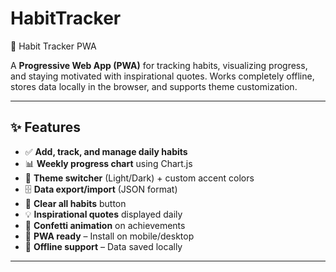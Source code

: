 # HabitTracker
 📅 Habit Tracker PWA

A **Progressive Web App (PWA)** for tracking habits, visualizing progress, and staying motivated with inspirational quotes.
Works completely offline, stores data locally in the browser, and supports theme customization.


---

## ✨ Features

- ✅ **Add, track, and manage daily habits**
- 📊 **Weekly progress chart** using Chart.js
- 🎨 **Theme switcher** (Light/Dark) + custom accent colors
- 🗄 **Data export/import** (JSON format)
- 🧹 **Clear all habits** button
- 💡 **Inspirational quotes** displayed daily
- 🎉 **Confetti animation** on achievements
- 📱 **PWA ready** – Install on mobile/desktop
- 📴 **Offline support** – Data saved locally

---
